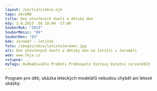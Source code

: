 ```yaml
---
layout: /partials/akce.njk
tags: akceMD
title: Den otevřených dveří a dětský den
kdy: 3.6.2023  Od 10:00 -17:00
SouborRok: "2023"
SouborMesic: "06"
SouborDen: "03"
kde: Jaroměř – letiště
foto: /images/akce/letisteJaromer.jpg
alt: Den otevřených dveří a dětský den na letišti v Jaroměři
web: www.lkja.cz
vstupne: ..
myTags: HudbaDivadlo ProDeti ProDospele Vystavy Ostatni cerven2023
---
```


Program pro děti, ukázka leteckých modelářů nebudou chybět ani letové ukázky.